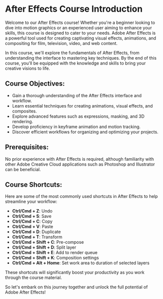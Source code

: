 # After Effects Course Introduction

Welcome to our After Effects course! Whether you're a beginner looking to dive into motion graphics or an experienced user aiming to enhance your skills, this course is designed to cater to your needs. Adobe After Effects is a powerful tool used for creating captivating visual effects, animations, and compositing for film, television, video, and web content.

In this course, we'll explore the fundamentals of After Effects, from understanding the interface to mastering key techniques. By the end of this course, you'll be equipped with the knowledge and skills to bring your creative visions to life.

## Course Objectives:
- Gain a thorough understanding of the After Effects interface and workflow.
- Learn essential techniques for creating animations, visual effects, and composites.
- Explore advanced features such as expressions, masking, and 3D rendering.
- Develop proficiency in keyframe animation and motion tracking.
- Discover efficient workflows for organizing and optimizing your projects.

## Prerequisites:
No prior experience with After Effects is required, although familiarity with other Adobe Creative Cloud applications such as Photoshop and Illustrator can be beneficial.

## Course Shortcuts:
Here are some of the most commonly used shortcuts in After Effects to help streamline your workflow:

- **Ctrl/Cmd + Z**: Undo
- **Ctrl/Cmd + S**: Save
- **Ctrl/Cmd + C**: Copy
- **Ctrl/Cmd + V**: Paste
- **Ctrl/Cmd + D**: Duplicate
- **Ctrl/Cmd + T**: Transform
- **Ctrl/Cmd + Shift + C**: Pre-compose
- **Ctrl/Cmd + Shift + D**: Split layer
- **Ctrl/Cmd + Shift + E**: Add to render queue
- **Ctrl/Cmd + Shift + K**: Composition settings
- **Ctrl/Cmd + Alt + Home**: Set work area to duration of selected layers

These shortcuts will significantly boost your productivity as you work through the course material.

So let's embark on this journey together and unlock the full potential of Adobe After Effects!
